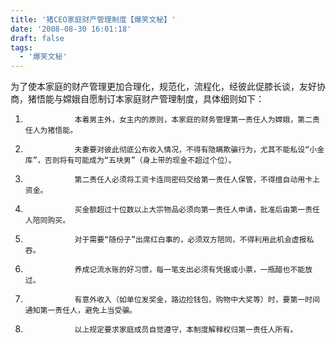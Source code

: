 ```yaml
---
title: '猪CEO家庭财产管理制度【爆笑文秘】'
date: '2008-08-30 16:01:18'
draft: false
tags:
  - '爆笑文秘'
---
```


为了使本家庭的财产管理更加合理化，规范化，流程化，经彼此促膝长谈，友好协商，猪悟能与嫦娥自愿制订本家庭财产管理制度，具体细则如下：

1.                本着男主外，女主内的原则，本家庭的财务管理第一责任人为嫦娥，第二责任人为猪悟能。

2.                夫妻要对彼此彻底公布收入情况，不得有隐瞒欺骗行为，尤其不能私设“小金库”，否则将有可能成为“五块男”（身上带的现金不超过个位）。

3.                第二责任人必须将工资卡连同密码交给第一责任人保管，不得擅自动用卡上资金。

4.                买金额超过十位数以上大宗物品必须向第一责任人申请，批准后由第一责任人陪同购买。

5.                对于需要“随份子”出席红白事的，必须双方陪同，不得利用此机会虚报私吞。

6.                养成记流水账的好习惯，每一笔支出必须有凭据或小票，一瓶醋也不能放过。

7.                有意外收入（如单位发奖金，路边捡钱包，购物中大奖等）时，要第一时间通知第一责任人，避免上当受骗。

8.                以上规定要求家庭成员自觉遵守，本制度解释权归第一责任人所有。
